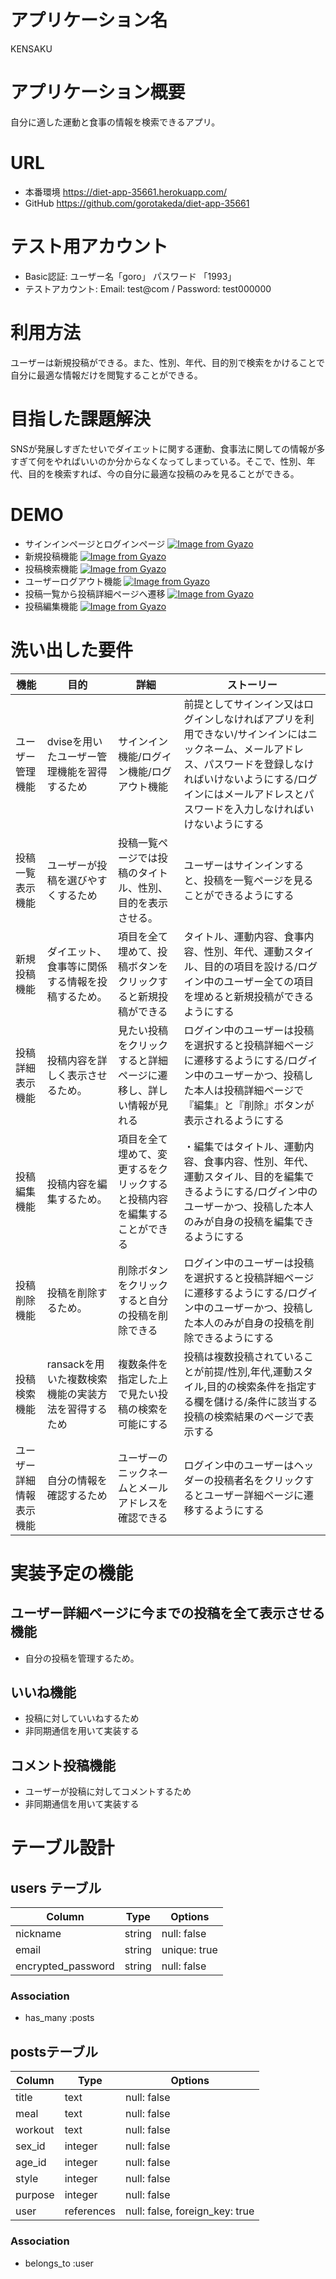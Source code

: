 # アプリケーション名
 KENSAKU
# アプリケーション概要
 自分に適した運動と食事の情報を検索できるアプリ。
# URL
- 本番環境 https://diet-app-35661.herokuapp.com/
- GitHub https://github.com/gorotakeda/diet-app-35661
# テスト用アカウント
- Basic認証: ユーザー名「goro」 パスワード 「1993」
- テストアカウント: Email: test@com / Password: test000000
# 利用方法
 ユーザーは新規投稿ができる。また、性別、年代、目的別で検索をかけることで自分に最適な情報だけを閲覧することができる。
# 目指した課題解決
 SNSが発展しすぎたせいでダイエットに関する運動、食事法に関しての情報が多すぎて何をやればいいのか分からなくなってしまっている。そこで、性別、年代、目的を検索すれば、今の自分に最適な投稿のみを見ることができる。
# DEMO
- サインインページとログインページ
[![Image from Gyazo](https://i.gyazo.com/06b21ce2b389b3de7cfadac61f668c83.gif)](https://gyazo.com/06b21ce2b389b3de7cfadac61f668c83)
- 新規投稿機能
[![Image from Gyazo](https://i.gyazo.com/603c7c072b520d0bee57a7b84858c486.gif)](https://gyazo.com/603c7c072b520d0bee57a7b84858c486)
- 投稿検索機能
[![Image from Gyazo](https://i.gyazo.com/c0736ed628bfb471ca7c62d48124486e.gif)](https://gyazo.com/c0736ed628bfb471ca7c62d48124486e)
- ユーザーログアウト機能
[![Image from Gyazo](https://i.gyazo.com/86ec95c8b03b4a200ea6a3242116f0b1.gif)](https://gyazo.com/86ec95c8b03b4a200ea6a3242116f0b1)
- 投稿一覧から投稿詳細ページへ遷移
[![Image from Gyazo](https://i.gyazo.com/dc710c8d383745738f5e5ec7b928a6ab.gif)](https://gyazo.com/dc710c8d383745738f5e5ec7b928a6ab)
- 投稿編集機能
[![Image from Gyazo](https://i.gyazo.com/d79e43ff022078e344334ad5ab0dcb35.gif)](https://gyazo.com/d79e43ff022078e344334ad5ab0dcb35)

# 洗い出した要件
|機能|目的|詳細|ストーリー|
|---|---|---|---------|
|ユーザー管理機能|dviseを用いたユーザー管理機能を習得するため|サインイン機能/ログイン機能/ログアウト機能|前提としてサインイン又はログインしなければアプリを利用できない/サインインにはニックネーム、メールアドレス、パスワードを登録しなければいけないようにする/ログインにはメールアドレスとパスワードを入力しなければいけないようにする|
|投稿一覧表示機能|ユーザーが投稿を選びやすくするため|投稿一覧ページでは投稿のタイトル、性別、目的を表示させる。|ユーザーはサインインすると、投稿を一覧ページを見ることができるようにする|
|新規投稿機能|ダイエット、食事等に関係する情報を投稿するため。|項目を全て埋めて、投稿ボタンをクリックすると新規投稿ができる|タイトル、運動内容、食事内容、性別、年代、運動スタイル、目的の項目を設ける/ログイン中のユーザー全ての項目を埋めると新規投稿ができるようにする|
|投稿詳細表示機能|投稿内容を詳しく表示させるため。|見たい投稿をクリックすると詳細ページに遷移し、詳しい情報が見れる|ログイン中のユーザーは投稿を選択すると投稿詳細ページに遷移するようにする/ログイン中のユーザーかつ、投稿した本人は投稿詳細ページで『編集』と『削除』ボタンが表示されるようにする|
|投稿編集機能|投稿内容を編集するため。|項目を全て埋めて、変更するをクリックすると投稿内容を編集することができる|・編集ではタイトル、運動内容、食事内容、性別、年代、運動スタイル、目的を編集できるようにする/ログイン中のユーザーかつ、投稿した本人のみが自身の投稿を編集できるようにする|
|投稿削除機能|投稿を削除するため。|削除ボタンをクリックすると自分の投稿を削除できる|ログイン中のユーザーは投稿を選択すると投稿詳細ページに遷移するようにする/ログイン中のユーザーかつ、投稿した本人のみが自身の投稿を削除できるようにする|
|投稿検索機能|ransackを用いた複数検索機能の実装方法を習得するため|複数条件を指定した上で見たい投稿の検索を可能にする|投稿は複数投稿されていることが前提/性別,年代,運動スタイル,目的の検索条件を指定する欄を儲ける/条件に該当する投稿の検索結果のページで表示する|
|ユーザー詳細情報表示機能|自分の情報を確認するため|ユーザーのニックネームとメールアドレスを確認できる|ログイン中のユーザーはヘッダーの投稿者名をクリックするとユーザー詳細ページに遷移するようにする|

# 実装予定の機能
## ユーザー詳細ページに今までの投稿を全て表示させる機能
- 自分の投稿を管理するため。
## いいね機能
- 投稿に対していいねするため
- 非同期通信を用いて実装する
## コメント投稿機能
- ユーザーが投稿に対してコメントするため
- 非同期通信を用いて実装する

# テーブル設計

## users テーブル
| Column                | Type   | Options      |
|-----------------------|--------|--------------|
| nickname              | string | null: false  |
| email                 | string | unique: true |
| encrypted_password    | string | null: false  |
### Association
- has_many :posts

## postsテーブル

| Column                 | Type       | Options                        |
|------------------------|------------|--------------------------------|
| title                  | text       | null: false                    |
| meal                   | text       | null: false                    |
| workout                | text       | null: false                    |
| sex_id                 | integer    | null: false                    |
| age_id                 | integer    | null: false                    |
| style                  | integer    | null: false                    |
| purpose                | integer    | null: false                    |
| user                   | references | null: false, foreign_key: true |

### Association

- belongs_to :user
